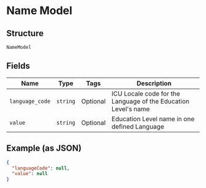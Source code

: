 
# Name Model

## Structure

`NameModel`

## Fields

| Name | Type | Tags | Description |
|  --- | --- | --- | --- |
| `language_code` | `string` | Optional | ICU Locale code for the Language of the Education Level's name |
| `value` | `string` | Optional | Education Level name in one defined Language |

## Example (as JSON)

```json
{
  "languageCode": null,
  "value": null
}
```

